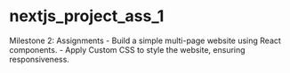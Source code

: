 # nextjs_project_ass_1
Milestone 2:  Assignments  - Build a simple multi-page website using React components. - Apply Custom CSS to style the website, ensuring responsiveness.
